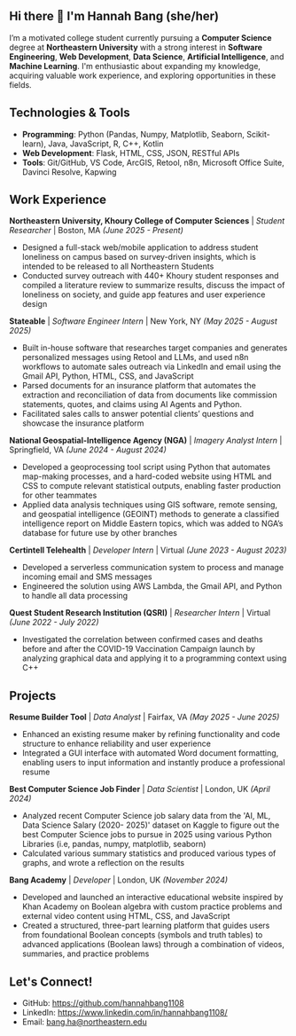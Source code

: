 ## Hi there 👋 I'm Hannah Bang (she/her)

I’m a motivated college student currently pursuing a **Computer Science** degree at **Northeastern University** with a strong interest in **Software Engineering**, **Web Development**, **Data Science**, **Artificial Intelligence**, and **Machine Learning**. I'm enthusiastic about expanding my knowledge, acquiring valuable work experience, and exploring opportunities in these fields.

## Technologies & Tools

- **Programming**: Python (Pandas, Numpy, Matplotlib, Seaborn, Scikit-learn), Java, JavaScript, R, C++, Kotlin
- **Web Development**: Flask, HTML, CSS, JSON, RESTful APIs
- **Tools**: Git/GitHub, VS Code, ArcGIS, Retool, n8n, Microsoft Office Suite, Davinci Resolve, Kapwing

## Work Experience

**Northeastern University, Khoury College of Computer Sciences** | _Student Researcher_ | Boston, MA _(June 2025 - Present)_    

- Designed a full-stack web/mobile application to address student loneliness on campus based on survey-driven insights, which is intended to be released to all Northeastern Students
- Conducted survey outreach with 440+ Khoury student responses and compiled a literature review to summarize results, discuss the impact of loneliness on society, and guide app features and user experience design

**Stateable** | _Software Engineer Intern_ | New York, NY _(May 2025 - August 2025)_     

- Built in-house software that researches target companies and generates personalized messages using Retool and LLMs, and used n8n workflows to automate sales outreach via LinkedIn and email using the Gmail API, Python, HTML, CSS, and JavaScript
- Parsed documents for an insurance platform that automates the extraction and reconciliation of data from documents like commission statements, quotes, and claims using AI Agents and Python.
- Facilitated sales calls to answer potential clients’ questions and showcase the insurance platform

**National Geospatial-Intelligence Agency (NGA)** | _Imagery Analyst Intern_ | Springfield, VA _(June 2024 - August 2024)_             

- Developed a geoprocessing tool script using Python that automates map-making processes, and a hard-coded website using HTML and CSS to compute relevant statistical outputs, enabling faster production for other teammates
- Applied data analysis techniques using GIS software, remote sensing, and geospatial intelligence (GEOINT) methods to generate a classified intelligence report on Middle Eastern topics, which was added to NGA’s database for future use by other branches
                                                                                                                           
**Certintell Telehealth** | _Developer Intern_ | Virtual _(June 2023 - August 2023)_    

- Developed a serverless communication system to process and manage incoming email and SMS messages
- Engineered the solution using AWS Lambda, the Gmail API, and Python to handle all data processing

**Quest Student Research Institution (QSRI)** | _Researcher Intern_ | Virtual _(June 2022 - July 2022)_                                

- Investigated the correlation between confirmed cases and deaths before and after the COVID-19 Vaccination Campaign launch by analyzing graphical data and applying it to a programming context using C++

## Projects

**Resume Builder Tool** | _Data Analyst_ | Fairfax, VA _(May 2025 - June 2025)_

- Enhanced an existing resume maker by refining functionality and code structure to enhance reliability and user experience
- Integrated a GUI interface with automated Word document formatting, enabling users to input information and instantly produce a professional resume

**Best Computer Science Job Finder** | _Data Scientist_ | London, UK _(April 2024)_

- Analyzed recent Computer Science job salary data from the 'AI, ML, Data Science Salary (2020- 2025)' dataset on Kaggle to figure out the best Computer Science jobs to pursue in 2025 using various Python Libraries (i.e, pandas, numpy, matplotlib, seaborn)
- Calculated various summary statistics and produced various types of graphs, and wrote a reflection on the results

**Bang Academy** | _Developer_ | London, UK _(November 2024)_

- Developed and launched an interactive educational website inspired by Khan Academy on Boolean algebra with custom practice problems and external video content using HTML, CSS, and JavaScript
- Created a structured, three-part learning platform that guides users from foundational Boolean concepts (symbols and truth tables) to advanced applications (Boolean laws) through a combination of videos, summaries, and practice problems


## Let's Connect!

- GitHub: https://github.com/hannahbang1108
- LinkedIn: https://www.linkedin.com/in/hannahbang1108/
- Email: bang.ha@northeastern.edu
